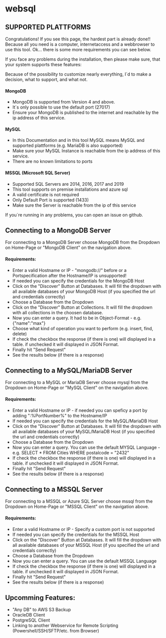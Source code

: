 # websql

## SUPPORTED PLATTFORMS
Congratulations! If you see this page, the hardest part is already done!! Because all you need is a computer, internetaccess and a webbrowser to use this tool. Ok... there is some more requirements you can see below.

If you face any problems during the installation, then please make sure, that your system supports these features:

Because of the possibility to customize nearly everything, I´d to make a decision, what to support, and what not.

#### MongoDB
* MongoDB is supported from Version 4 and above.
* It´s only possible to use the default port (27017)
* Ensure your MongoDB is published to the internet and reachable by the ip address of this service.
#### MySQL

* In this Documentation and in this tool MySQL means MySQL and supported plattforms (e.g. MariaDB is also supported)
* Make sure your MySQL Instance is reachable from the ip address of this service.
* There are no known limitations to ports
#### MSSQL (Microsoft SQL Server)
* Supported SQL Servers are 2014, 2016, 2017 and 2019
* This tool supports on premise installations and azure sql
* A valid certificate is not required
* Only Default Port is supported (1433)
* Make sure the Server is reachable from the ip of this service

If you´re running in any problems, you can open an issue on github.

## Connecting to a MongoDB Server

For connecting to a MongoDB Server choose MongoDB from the Dropdown on Home-Page or "MongoDB Client" on the navigation above.

#### Requirements:
* Enter a valid Hostname or IP - "mongodb://" before or a Portspecification after the Hostname/IP is unsupported!
* If needed you can specify the credentials for the MongoDB Host
* Click on the "Discover" Button at Databases. It will fill the dropdown with all available databases of your MongoDB Host (if you specified the url and credentials correctly)
* Choose a Database from the Dropdown
* Click on the "Discover" Button at Collections. It will fill the dropdown with all collections in the choosen database.
* Now you can enter a query. It had to be in Object-Format - e.g. {"name":"max"}
* Choose what kind of operation you want to perform (e.g. insert, find, delete)
* If check the checkbox the response (if there is one) will displayed in a table. if unchecked it will displayed in JSON Format.
* Finally hit "Send Request"
* See the results below (if there is a response)


## Connecting to a MySQL/MariaDB Server

For connecting to a MySQL or MariaDB Server choose mysql from the Dropdown on Home-Page or "MySQL Client" on the navigation above.

#### Requirements:
* Enter a valid Hostname or IP - if needed you can speficy a port by adding ":%PortNumber%" to the Hostname/IP
* If needed you can specify the credentials for the MySQL/MariaDB Host
* Click on the "Discover" Button at Databases. It will fill the dropdown with all available databases of your MySQL/MariaDB Host (if you specified the url and credentials correctly)
* Choose a Database from the Dropdown
* Now you can enter a query. You can use the default MYSQL Language - e.g. SELECT * FROM Cities WHERE postalcode = "2432"
* If check the checkbox the response (if there is one) will displayed in a table. if unchecked it will displayed in JSON Format.
* Finally hit "Send Request"
* See the results below (if there is a response)

## Connecting to a MSSQL Server

For connecting to a MSSQL or Azure SQL Server choose mssql from the Dropdown on Home-Page or "MSSQL Client" on the navigation above.

#### Requirements:
* Enter a valid Hostname or IP - Specify a custom port is not supported
* If needed you can specify the credentials for the MSSQL Host
* Click on the "Discover" Button at Databases. It will fill the dropdown with all available databases of your MSSQL Host (if you specified the url and credentials correctly)
* Choose a Database from the Dropdown
* Now you can enter a query. You can use the default MSSQL Language
* If check the checkbox the response (if there is one) will displayed in a table. if unchecked it will displayed in JSON Format.
* Finally hit "Send Request"
* See the results below (if there is a response)


## Upcomming Features:
* "Any DB" to AWS S3 Backup
* OracleDB Client
* PostgreSQL Client
* Linking to another Webservice for Remote Scripting (Powershell/SSH/SFTP/etc. from Browser)
